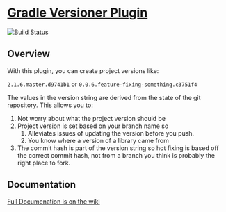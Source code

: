# [Gradle Versioner Plugin](https://github.com/sarhanm/gradle-versioner/wiki)

[![Build Status](https://travis-ci.org/sarhanm/gradle-versioner.svg?branch=master)](https://travis-ci.org/sarhanm/gradle-versioner)

## Overview

With this plugin, you can create project versions like: 

```2.1.6.master.d9741b1``` or ```0.0.6.feature-fixing-something.c3751f4```


The values in the version string are derived from the state of the git repository. This allows you to:

1. Not worry about what the project version should be
1. Project version is set based on your branch name so
    1. Alleviates issues of updating the version before you push.
    1. You know where a version of a library came from
1. The commit hash is part of the version string so hot fixing is based off the correct commit hash, not from a branch you think is probably the right place to fork.

## Documentation

[Full Documenation is on the wiki](https://github.com/sarhanm/gradle-versioner/wiki) 